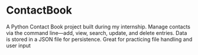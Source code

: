 # ContactBook
A Python Contact Book project built during my internship. Manage contacts via the command line—add, view, search, update, and delete entries. Data is stored in a JSON file for persistence. Great for practicing file handling and user input
